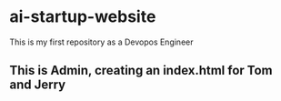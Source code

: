 # ai-startup-website
This is my first repository as a Devopos Engineer

## This is Admin, creating an index.html for Tom and Jerry
